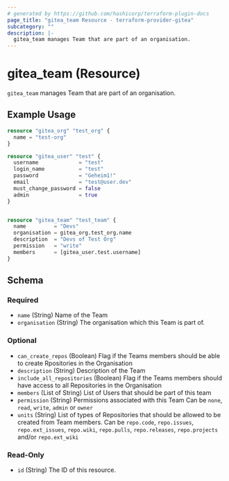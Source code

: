 ```yaml
---
# generated by https://github.com/hashicorp/terraform-plugin-docs
page_title: "gitea_team Resource - terraform-provider-gitea"
subcategory: ""
description: |-
  gitea_team manages Team that are part of an organisation.
---
```


# gitea_team (Resource)

`gitea_team` manages Team that are part of an organisation.

## Example Usage

```terraform
resource "gitea_org" "test_org" {
  name = "test-org"
}

resource "gitea_user" "test" {
  username             = "test"
  login_name           = "test"
  password             = "Geheim1!"
  email                = "test@user.dev"
  must_change_password = false
  admin                = true
}


resource "gitea_team" "test_team" {
  name         = "Devs"
  organisation = gitea_org.test_org.name
  description  = "Devs of Test Org"
  permission   = "write"
  members      = [gitea_user.test.username]
}
```

<!-- schema generated by tfplugindocs -->
## Schema

### Required

- `name` (String) Name of the Team
- `organisation` (String) The organisation which this Team is part of.

### Optional

- `can_create_repos` (Boolean) Flag if the Teams members should be able to create Rpositories in the Organisation
- `description` (String) Description of the Team
- `include_all_repositories` (Boolean) Flag if the Teams members should have access to all Repositories in the Organisation
- `members` (List of String) List of Users that should be part of this team
- `permission` (String) Permissions associated with this Team
Can be `none`, `read`, `write`, `admin` or `owner`
- `units` (String) List of types of Repositories that should be allowed to be created from Team members.
Can be `repo.code`, `repo.issues`, `repo.ext_issues`, `repo.wiki`, `repo.pulls`, `repo.releases`, `repo.projects` and/or `repo.ext_wiki`

### Read-Only

- `id` (String) The ID of this resource.


